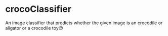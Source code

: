 # crocoClassifier

An image classifier that predicts whether the given image is an crocodile or aligator or a crocodile toy😉
